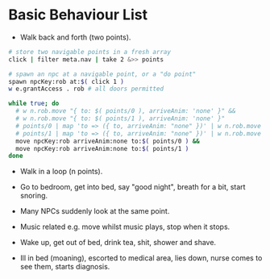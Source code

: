 # Basic Behaviour List

- Walk back and forth (two points).

```sh
# store two navigable points in a fresh array
click | filter meta.nav | take 2 &>> points

# spawn an npc at a navigable point, or a "do point"
spawn npcKey:rob at:$( click 1 )
w e.grantAccess . rob # all doors permitted

while true; do
  # w n.rob.move "{ to: $( points/0 ), arriveAnim: 'none' }" &&
  # w n.rob.move "{ to: $( points/1 ), arriveAnim: 'none' }"
  # points/0 | map 'to => ({ to, arriveAnim: "none" })' | w n.rob.move - &&
  # points/1 | map 'to => ({ to, arriveAnim: "none" })' | w n.rob.move -
  move npcKey:rob arriveAnim:none to:$( points/0 ) &&
  move npcKey:rob arriveAnim:none to:$( points/1 )
done
```

- Walk in a loop (n points).

- Go to bedroom, get into bed, say "good night", breath for a bit, start snoring.

- Many NPCs suddenly look at the same point.

- Music related e.g. move whilst music plays, stop when it stops.

- Wake up, get out of bed, drink tea, shit, shower and shave.

- Ill in bed (moaning), escorted to medical area, lies down, nurse comes to see them, starts diagnosis.
